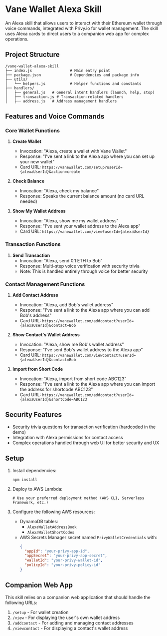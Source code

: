 # Vane Wallet Alexa Skill

An Alexa skill that allows users to interact with their Ethereum wallet through voice commands, integrated with Privy.io for wallet management. The skill uses Alexa cards to direct users to a companion web app for complex operations.

## Project Structure

```
/vane-wallet-alexa-skill
├── index.js                 # Main entry point
├── package.json             # Dependencies and package info
├── utils/
│   └── helpers.js           # Helper functions and constants
├── handlers/
│   ├── general.js   # General intent handlers (launch, help, stop)
│   ├── transaction.js # Transaction-related handlers
│   ├── address.js   # Address management handlers
```

## Features and Voice Commands

### Core Wallet Functions
1. **Create Wallet**
   * Invocation: "Alexa, create a wallet with Vane Wallet"
   * Response: "I've sent a link to the Alexa app where you can set up your new wallet"
   * Card URL: `https://vanewallet.com/setup?userId={alexaUserId}&action=create`

2. **Check Balance**
   * Invocation: "Alexa, check my balance"
   * Response: Speaks the current balance amount (no card URL needed)

3. **Show My Wallet Address**
   * Invocation: "Alexa, show me my wallet address"
   * Response: "I've sent your wallet address to the Alexa app"
   * Card URL: `https://vanewallet.com/view?userId={alexaUserId}`

### Transaction Functions
1. **Send Transaction**
   * Invocation: "Alexa, send 0.1 ETH to Bob"
   * Response: Multi-step voice verification with security trivia
   * Note: This is handled entirely through voice for better security

### Contact Management Functions
1. **Add Contact Address**
   * Invocation: "Alexa, add Bob's wallet address"
   * Response: "I've sent a link to the Alexa app where you can add Bob's address"
   * Card URL: `https://vanewallet.com/addcontact?userId={alexaUserId}&contact=Bob`

2. **Show Contact's Wallet Address**
   * Invocation: "Alexa, show me Bob's wallet address"
   * Response: "I've sent Bob's wallet address to the Alexa app"
   * Card URL: `https://vanewallet.com/viewcontact?userId={alexaUserId}&contact=Bob`

3. **Import from Short Code**
   * Invocation: "Alexa, import from short code ABC123"
   * Response: "I've sent a link to the Alexa app where you can import the address for shortcode ABC123"
   * Card URL: `https://vanewallet.com/addcontact?userId={alexaUserId}&shortCode=ABC123`

## Security Features

- Security trivia questions for transaction verification (hardcoded in the demo)
- Integration with Alexa permissions for contact access
- Complex operations handled through web UI for better security and UX

## Setup

1. Install dependencies:
   ```
   npm install
   ```

2. Deploy to AWS Lambda:
   ```
   # Use your preferred deployment method (AWS CLI, Serverless Framework, etc.)
   ```

3. Configure the following AWS resources:
   - DynamoDB tables:
     - `AlexaWalletAddressBook`
     - `AlexaWalletShortCodes`
   - AWS Secrets Manager secret named `PrivyWalletCredentials` with:
     ```json
     {
       "appId": "your-privy-app-id",
       "appSecret": "your-privy-app-secret",
       "walletId": "your-privy-wallet-id",
       "policyId": "your-privy-policy-id"
     }
     ```

## Companion Web App

This skill relies on a companion web application that should handle the following URLs:

1. `/setup` - For wallet creation
2. `/view` - For displaying the user's own wallet address
3. `/addcontact` - For adding and managing contact addresses
4. `/viewcontact` - For displaying a contact's wallet address
